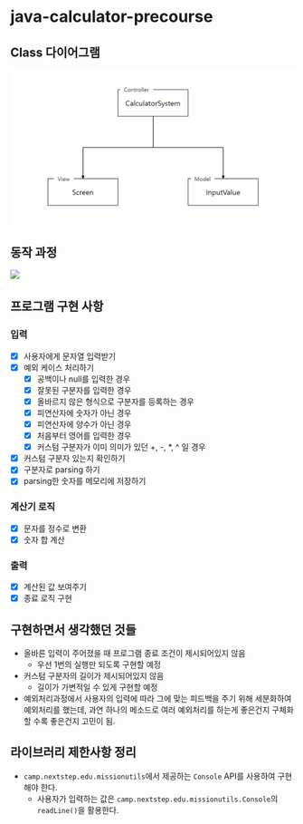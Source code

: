 # java-calculator-precourse
## Class 다이어그램
<img src="./img/class_diagram.png">

## 동작 과정
<img src="./img/working_process.png.png">

## 프로그램 구현 사항
### 입력
- [X] 사용자에게 문자열 입력받기
- [X] 예외 케이스 처리하기
  - [X] 공백이나 null를 입력한 경우
  - [X] 잘못된 구분자를 입력한 경우
  - [X] 올바르지 않은 형식으로 구분자를 등록하는 경우
  - [X] 피연산자에 숫자가 아닌 경우
  - [X] 피연산자에 양수가 아닌 경우
  - [X] 처음부터 영어를 입력한 경우
  - [X] 커스텀 구분자가 이미 의미가 있던 +, -, *, ^ 일 경우
- [X] 커스텀 구분자 있는지 확인하기
- [X] 구분자로 parsing 하기
- [X] parsing한 숫자를 메모리에 저장하기

### 계산기 로직
- [X] 문자를 정수로 변환
- [X] 숫자 합 계산

### 출력
- [X] 계산된 값 보여주기
- [X] 종료 로직 구현

## 구현하면서 생각했던 것들
- 올바른 입력이 주어졌을 때 프로그램 종료 조건이 제시되어있지 않음
  - 우선 1번의 실행만 되도록 구현할 예정
- 커스텀 구분자의 길이가 제시되어있지 않음
  - 길이가 가변적일 수 있게 구현할 예정
- 예외처리과정에서 사용자의 입력에 따라 그에 맞는 피드백을 주기 위해 세분화하여 예외처리를 했는데, 과연 하나의 메소드로 여러 예외처리를 하는게 좋은건지 구체화할 수록 좋은건지 고민이 됨.

## 라이브러리 제한사항 정리
- ```camp.nextstep.edu.missionutils```에서 제공하는 ```Console``` API를 사용하여 구현해야 한다.
  - 사용자가 입력하는 값은 ```camp.nextstep.edu.missionutils.Console```의 ```readLine()```을 활용한다.
